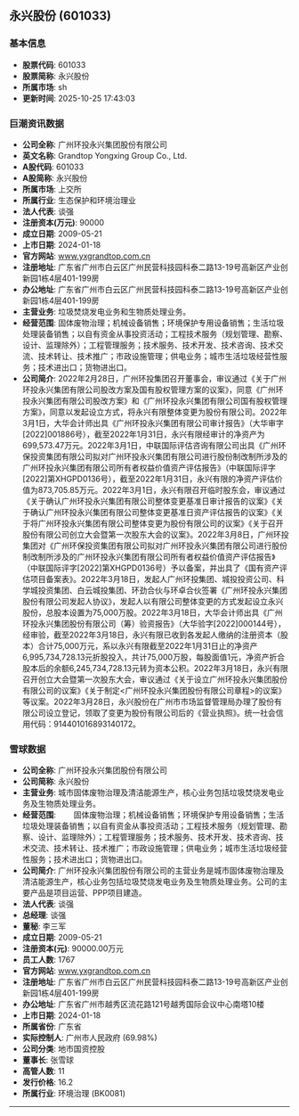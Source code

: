 ## 永兴股份 (601033)

### 基本信息

- **股票代码**: 601033
- **股票简称**: 永兴股份
- **所属市场**: sh
- **更新时间**: 2025-10-25 17:43:03

### 巨潮资讯数据

- **公司全称**: 广州环投永兴集团股份有限公司
- **英文名称**: Grandtop Yongxing Group Co., Ltd.
- **A股代码**: 601033
- **A股简称**: 永兴股份
- **所属市场**: 上交所
- **所属行业**: 生态保护和环境治理业
- **法人代表**: 谈强
- **注册资本(万元)**: 90000
- **成立日期**: 2009-05-21
- **上市日期**: 2024-01-18
- **官方网站**: www.yxgrandtop.com.cn
- **注册地址**: 广东省广州市白云区广州民营科技园科泰二路13-19号高新区产业创新园1栋4层401-199房
- **办公地址**: 广东省广州市白云区广州民营科技园科泰二路13-19号高新区产业创新园1栋4层401-199房
- **主营业务**: 垃圾焚烧发电业务和生物质处理业务。
- **经营范围**: 固体废物治理；机械设备销售；环境保护专用设备销售；生活垃圾处理装备销售；以自有资金从事投资活动；工程技术服务（规划管理、勘察、设计、监理除外）；工程管理服务；技术服务、技术开发、技术咨询、技术交流、技术转让、技术推广；市政设施管理；供电业务；城市生活垃圾经营性服务；技术进出口；货物进出口。
- **公司简介**: 2022年2月28日，广州环投集团召开董事会，审议通过《关于广州环投永兴集团有限公司股改方案及国有股权管理方案的议案》，同意《广州环投永兴集团有限公司股改方案》和《广州环投永兴集团有限公司国有股权管理方案》，同意以发起设立方式，将永兴有限整体变更为股份有限公司。2022年3月1日，大华会计师出具《广州环投永兴集团有限公司审计报告》（大华审字[2022]001886号），截至2022年1月31日，永兴有限经审计的净资产为699,573.47万元。2022年3月1日，中联国际评估咨询有限公司出具《广州环保投资集团有限公司拟对广州环投永兴集团有限公司进行股份制改制所涉及的广州环投永兴集团有限公司所有者权益价值资产评估报告》（中联国际评字[2022]第XHGPD0136号），截至2022年1月31日，永兴有限的净资产评估价值为873,705.85万元。2022年3月1日，永兴有限召开临时股东会，审议通过《关于确认广州环投永兴集团有限公司整体变更基准日审计报告的议案》《关于确认广州环投永兴集团有限公司整体变更基准日资产评估报告的议案》《关于将广州环投永兴集团有限公司整体变更为股份有限公司的议案》《关于召开股份有限公司创立大会暨第一次股东大会的议案》。2022年3月8日，广州环投集团对《广州环保投资集团有限公司拟对广州环投永兴集团有限公司进行股份制改制所涉及的广州环投永兴集团有限公司所有者权益价值资产评估报告》（中联国际评字[2022]第XHGPD0136号）予以备案，并出具了《国有资产评估项目备案表》。2022年3月18日，发起人广州环投集团、城投投资公司、科学城投资集团、白云城投集团、环劲合伙与环卓合伙签署《广州环投永兴集团股份有限公司发起人协议》，发起人以有限公司整体变更的方式发起设立永兴股份，总股本设置为75,000万股。2022年3月18日，大华会计师出具《广州环投永兴集团股份有限公司（筹）验资报告》（大华验字[2022]000144号），经审验，截至2022年3月18日，永兴有限已收到各发起人缴纳的注册资本（股本）合计75,000万元，系以永兴有限截至2022年1月31日止的净资产6,995,734,728.13元折股投入，共计75,000万股，每股面值1元，净资产折合股本后的余额6,245,734,728.13元转为资本公积。2022年3月18日，永兴有限召开创立大会暨第一次股东大会，审议通过《关于设立广州环投永兴集团股份有限公司的议案》《关于制定<广州环投永兴集团股份有限公司章程>的议案》等议案。2022年3月28日，永兴股份在广州市市场监督管理局办理了股份有限公司设立登记，领取了变更为股份有限公司后的《营业执照》。统一社会信用代码：914401016893140172。

### 雪球数据

- **公司全称**: 广州环投永兴集团股份有限公司
- **公司简称**: 永兴股份
- **主营业务**: 城市固体废物治理及清洁能源生产，核心业务包括垃圾焚烧发电业务及生物质处理业务。
- **经营范围**: 　　固体废物治理；机械设备销售；环境保护专用设备销售；生活垃圾处理装备销售；以自有资金从事投资活动；工程技术服务（规划管理、勘察、设计、监理除外）；工程管理服务；技术服务、技术开发、技术咨询、技术交流、技术转让、技术推广；市政设施管理；供电业务；城市生活垃圾经营性服务；技术进出口；货物进出口。
- **公司简介**: 广州环投永兴集团股份有限公司的主营业务是城市固体废物治理及清洁能源生产，核心业务包括垃圾焚烧发电业务及生物质处理业务。公司的主要产品是项目运营、PPP项目建造。
- **法人代表**: 谈强
- **总经理**: 谈强
- **董秘**: 李三军
- **成立日期**: 2009-05-21
- **注册资本(元)**: 90000.00万元
- **员工人数**: 1767
- **官方网站**: www.yxgrandtop.com.cn
- **注册地址**: 广东省广州市白云区广州民营科技园科泰二路13-19号高新区产业创新园1栋4层401-199房
- **办公地址**: 广东省广州市越秀区流花路121号越秀国际会议中心南塔10楼
- **上市日期**: 2024-01-18
- **所属省份**: 广东省
- **实际控制人**: 广州市人民政府 (69.98%)
- **公司分类**: 地市国资控股
- **董事长**: 张雪球
- **高管人数**: 11
- **发行价格**: 16.2
- **所属行业**: 环境治理 (BK0081)

---
